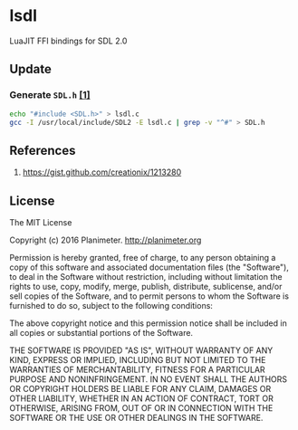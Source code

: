 # lsdl
LuaJIT FFI bindings for SDL 2.0

## Update

### Generate `SDL.h` [[1]](https://github.com/Planimeter/lsdl#references)

```bash
echo "#include <SDL.h>" > lsdl.c
gcc -I /usr/local/include/SDL2 -E lsdl.c | grep -v "^#" > SDL.h
```

## References

1. https://gist.github.com/creationix/1213280

## License

The MIT License

Copyright (c) 2016 Planimeter. http://planimeter.org

Permission is hereby granted, free of charge, to any person obtaining a copy
of this software and associated documentation files (the "Software"), to deal
in the Software without restriction, including without limitation the rights
to use, copy, modify, merge, publish, distribute, sublicense, and/or sell
copies of the Software, and to permit persons to whom the Software is
furnished to do so, subject to the following conditions:

The above copyright notice and this permission notice shall be included in
all copies or substantial portions of the Software.

THE SOFTWARE IS PROVIDED "AS IS", WITHOUT WARRANTY OF ANY KIND, EXPRESS OR
IMPLIED, INCLUDING BUT NOT LIMITED TO THE WARRANTIES OF MERCHANTABILITY,
FITNESS FOR A PARTICULAR PURPOSE AND NONINFRINGEMENT. IN NO EVENT SHALL THE
AUTHORS OR COPYRIGHT HOLDERS BE LIABLE FOR ANY CLAIM, DAMAGES OR OTHER
LIABILITY, WHETHER IN AN ACTION OF CONTRACT, TORT OR OTHERWISE, ARISING FROM,
OUT OF OR IN CONNECTION WITH THE SOFTWARE OR THE USE OR OTHER DEALINGS IN
THE SOFTWARE.
